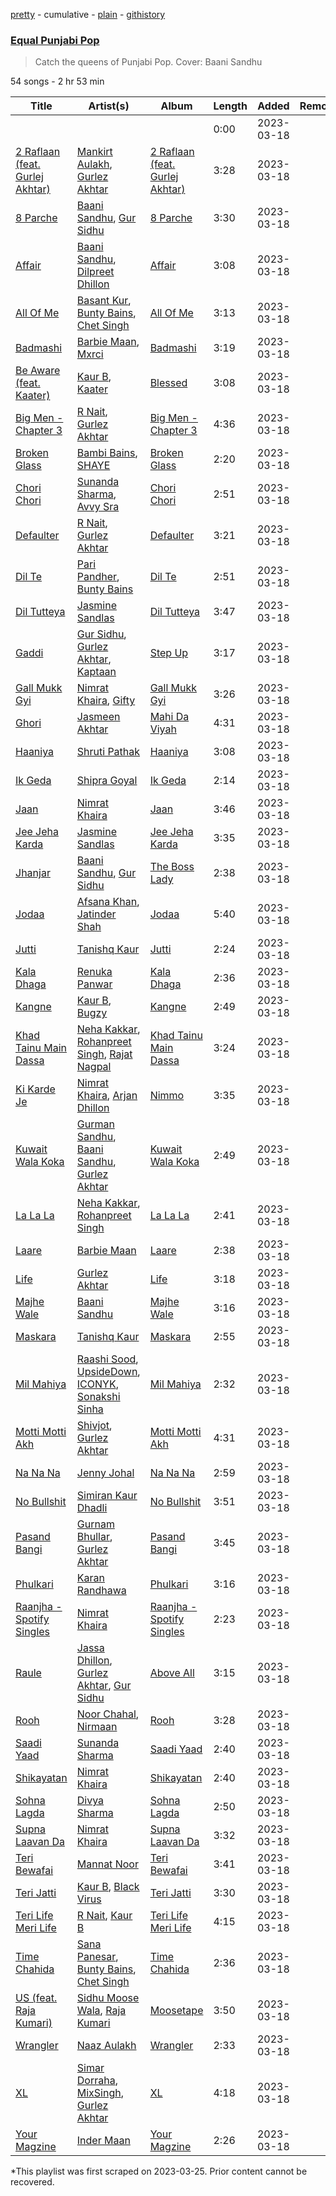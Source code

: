 [pretty](/playlists/pretty/37i9dQZF1DWSElo6PPUdZk.md) - cumulative - [plain](/playlists/plain/37i9dQZF1DWSElo6PPUdZk) - [githistory](https://github.githistory.xyz/mackorone/spotify-playlist-archive/blob/main/playlists/plain/37i9dQZF1DWSElo6PPUdZk)

### [Equal Punjabi Pop](https://open.spotify.com/playlist/37i9dQZF1DWSElo6PPUdZk)

> Catch the queens of Punjabi Pop\. Cover: Baani Sandhu

54 songs - 2 hr 53 min

| Title | Artist(s) | Album | Length | Added | Removed |
|---|---|---|---|---|---|
| [](https://open.spotify.com/track/3HhzqHPEN33a5UCKSfZpgi) | [](https://open.spotify.com/artist/0LyfQWJT6nXafLPZqxe9Of) | [](https://open.spotify.com/album/2jw92hf4mnISbYywvU3Anj) | 0:00 | 2023-03-18 |  |
| [2 Raflaan \(feat\. Gurlej Akhtar\)](https://open.spotify.com/track/76TcsS8szd8ZQjwnz78xg9) | [Mankirt Aulakh](https://open.spotify.com/artist/3uHUKCspaCzAab9A3LlGAr), [Gurlez Akhtar](https://open.spotify.com/artist/55kkrbuMkdzPGD7YGA6xrJ) | [2 Raflaan \(feat\. Gurlej Akhtar\)](https://open.spotify.com/album/7GU2LBCmdNCMJzLTxuPAiR) | 3:28 | 2023-03-18 |  |
| [8 Parche](https://open.spotify.com/track/42ETKyApzUl8hTtytFAjen) | [Baani Sandhu](https://open.spotify.com/artist/3tDW6dCyLHiuOq5eKnHCW3), [Gur Sidhu](https://open.spotify.com/artist/0QntOArZgiNHoemAzwJPu5) | [8 Parche](https://open.spotify.com/album/5vMZWQdiqWB8iaeqnBfdRu) | 3:30 | 2023-03-18 |  |
| [Affair](https://open.spotify.com/track/21SBUUtRtPK2x2OLmZCKTP) | [Baani Sandhu](https://open.spotify.com/artist/3tDW6dCyLHiuOq5eKnHCW3), [Dilpreet Dhillon](https://open.spotify.com/artist/5CGQa62CAweD76eHlDmp1m) | [Affair](https://open.spotify.com/album/4ubZpOzmJp9haVbf9F97hy) | 3:08 | 2023-03-18 |  |
| [All Of Me](https://open.spotify.com/track/0A2zRkxaVs0pBEphesliW9) | [Basant Kur](https://open.spotify.com/artist/3G2Xtfb5jyShZFe4Xz67y7), [Bunty Bains](https://open.spotify.com/artist/4eHycMGKslAXJLcLO4F82x), [Chet Singh](https://open.spotify.com/artist/5aWkTGq5O45ES0fDFmN1Wv) | [All Of Me](https://open.spotify.com/album/7HWwodmqi6yfhLjwCrwAl3) | 3:13 | 2023-03-18 |  |
| [Badmashi](https://open.spotify.com/track/3KlknP4eEYwQBpROyQ8EbP) | [Barbie Maan](https://open.spotify.com/artist/0wsuu0i3CbgYaormvhnXat), [Mxrci](https://open.spotify.com/artist/5Us2dsq4VHlfLbKOrskg7K) | [Badmashi](https://open.spotify.com/album/09u7AjthFXfvIKBVoRG4MM) | 3:19 | 2023-03-18 |  |
| [Be Aware \(feat\. Kaater\)](https://open.spotify.com/track/63y0bDChOJ5rSd7PsxvTun) | [Kaur B](https://open.spotify.com/artist/43iOhUGMAnS6QbPEUYqkpg), [Kaater](https://open.spotify.com/artist/12bMjwsp9WCkVM3kscRAUE) | [Blessed](https://open.spotify.com/album/15c0xFkzJnqo87cqR5sOyu) | 3:08 | 2023-03-18 |  |
| [Big Men \- Chapter 3](https://open.spotify.com/track/2Gz1W4urkGIDOxAdbVP6Lm) | [R Nait](https://open.spotify.com/artist/4buk1Dwc5ynSnOGVeMJOON), [Gurlez Akhtar](https://open.spotify.com/artist/55kkrbuMkdzPGD7YGA6xrJ) | [Big Men \- Chapter 3](https://open.spotify.com/album/69sDC46O5neuNkAYRklSuq) | 4:36 | 2023-03-18 |  |
| [Broken Glass](https://open.spotify.com/track/2c8Zm8l8xL2MIscCLrgHNA) | [Bambi Bains](https://open.spotify.com/artist/2HspNtajToyPB9hjki4CVV), [SHAYE](https://open.spotify.com/artist/5bPXhWvQooHOtG2BpoK6Da) | [Broken Glass](https://open.spotify.com/album/1BtsJ1KnKpCjoTYud3z7EU) | 2:20 | 2023-03-18 |  |
| [Chori Chori](https://open.spotify.com/track/0XJxjocvgG75ixFM66qxuv) | [Sunanda Sharma](https://open.spotify.com/artist/7AKO4PWJ6ToZVUfA5xmsIY), [Avvy Sra](https://open.spotify.com/artist/4qjiRRFcM4WZ0aJ3IHdWPN) | [Chori Chori](https://open.spotify.com/album/1kBvmOFJyTfZTg4cfGHSUS) | 2:51 | 2023-03-18 |  |
| [Defaulter](https://open.spotify.com/track/260lfDzVnZHXmIXIvKUNVz) | [R Nait](https://open.spotify.com/artist/4buk1Dwc5ynSnOGVeMJOON), [Gurlez Akhtar](https://open.spotify.com/artist/55kkrbuMkdzPGD7YGA6xrJ) | [Defaulter](https://open.spotify.com/album/4iGipyYHimj6ZMsAzkhQDQ) | 3:21 | 2023-03-18 |  |
| [Dil Te](https://open.spotify.com/track/2UPFPN46lpcpZCSCrPVjad) | [Pari Pandher](https://open.spotify.com/artist/5FacpiPeQOaDKcKXm1UcyA), [Bunty Bains](https://open.spotify.com/artist/4eHycMGKslAXJLcLO4F82x) | [Dil Te](https://open.spotify.com/album/7ymbaDDS8DT9ObivkZ5bco) | 2:51 | 2023-03-18 |  |
| [Dil Tutteya](https://open.spotify.com/track/48IF4LGpBuSitHqaiPua95) | [Jasmine Sandlas](https://open.spotify.com/artist/0mJDQBWytBhOh5JB1DOQ1c) | [Dil Tutteya](https://open.spotify.com/album/0VT9ERykGHCBKSn2eqbFAg) | 3:47 | 2023-03-18 |  |
| [Gaddi](https://open.spotify.com/track/408tsYRN9p77OQvpWouhWj) | [Gur Sidhu](https://open.spotify.com/artist/0QntOArZgiNHoemAzwJPu5), [Gurlez Akhtar](https://open.spotify.com/artist/55kkrbuMkdzPGD7YGA6xrJ), [Kaptaan](https://open.spotify.com/artist/0F4kRjMBP6NrjpEBEoL0Xb) | [Step Up](https://open.spotify.com/album/3r4E0LF4sCrql6Z9TV7nNO) | 3:17 | 2023-03-18 |  |
| [Gall Mukk Gyi](https://open.spotify.com/track/3DWcDfFX2Hb8oNTD4i67yv) | [Nimrat Khaira](https://open.spotify.com/artist/0ea0y5ZxnN5TbEDzNtx5Fk), [Gifty](https://open.spotify.com/artist/5EI0jTvbMGykhnuTBXGQUQ) | [Gall Mukk Gyi](https://open.spotify.com/album/5rJH6PsvkyknJrB7EnmaxR) | 3:26 | 2023-03-18 |  |
| [Ghori](https://open.spotify.com/track/2NNBsoC80svL6FU8mIhn82) | [Jasmeen Akhtar](https://open.spotify.com/artist/26Nqjj62IAXWZJptGopt9C) | [Mahi Da Viyah](https://open.spotify.com/album/799pGvv7ev2JMIMMy8GJCR) | 4:31 | 2023-03-18 |  |
| [Haaniya](https://open.spotify.com/track/01rsvFmtiW3Cr5oMW1RA9m) | [Shruti Pathak](https://open.spotify.com/artist/3wZBspj86lRk2XLf4gfnSE) | [Haaniya](https://open.spotify.com/album/6EMMY5bwElZSSlwzw8XNA7) | 3:08 | 2023-03-18 |  |
| [Ik Geda](https://open.spotify.com/track/5kJVxhYjXnMaY41pzxAGSw) | [Shipra Goyal](https://open.spotify.com/artist/7gOZcXPfLtLbFgUyHGV7cZ) | [Ik Geda](https://open.spotify.com/album/1zvbkv7kQqID6FoSADfVqv) | 2:14 | 2023-03-18 |  |
| [Jaan](https://open.spotify.com/track/3WYzyafR47qwO5w2UtzFv9) | [Nimrat Khaira](https://open.spotify.com/artist/0ea0y5ZxnN5TbEDzNtx5Fk) | [Jaan](https://open.spotify.com/album/6BjpagtcyuPWjTAPxzPHNv) | 3:46 | 2023-03-18 |  |
| [Jee Jeha Karda](https://open.spotify.com/track/71jkE3pPYmg8v0nrU8Mhn1) | [Jasmine Sandlas](https://open.spotify.com/artist/0mJDQBWytBhOh5JB1DOQ1c) | [Jee Jeha Karda](https://open.spotify.com/album/1xYMYWzzEYlV1yxpjDYojp) | 3:35 | 2023-03-18 |  |
| [Jhanjar](https://open.spotify.com/track/5HOzhBs1Oos4eAadzqmjhy) | [Baani Sandhu](https://open.spotify.com/artist/3tDW6dCyLHiuOq5eKnHCW3), [Gur Sidhu](https://open.spotify.com/artist/0QntOArZgiNHoemAzwJPu5) | [The Boss Lady](https://open.spotify.com/album/6RIkd4UrDkJ1N0BUvtuhy3) | 2:38 | 2023-03-18 |  |
| [Jodaa](https://open.spotify.com/track/7t8oWuQ4zBK4Sq5tO2HQCq) | [Afsana Khan](https://open.spotify.com/artist/4z0z82pXirH1TrygipQlOo), [Jatinder Shah](https://open.spotify.com/artist/4vGVzTMuXsO1vb5YA8vKEr) | [Jodaa](https://open.spotify.com/album/3yCf6sKeJ0ACymcdGX0vJB) | 5:40 | 2023-03-18 |  |
| [Jutti](https://open.spotify.com/track/1SdkVBaXo4tplWhol6POlM) | [Tanishq Kaur](https://open.spotify.com/artist/3WooYZ0DIopSIa80iyL16E) | [Jutti](https://open.spotify.com/album/5kSBVzFYKKRpa1OX6yTErb) | 2:24 | 2023-03-18 |  |
| [Kala Dhaga](https://open.spotify.com/track/1D7hlxCIxeKvBYUVKTa1P9) | [Renuka Panwar](https://open.spotify.com/artist/2wDTo0nO2ZKJN7VUeGmuyg) | [Kala Dhaga](https://open.spotify.com/album/6vHA6JUcG1QvLcZzRJKRiV) | 2:36 | 2023-03-18 |  |
| [Kangne](https://open.spotify.com/track/6IF6djka6tJw6Eshve4PIw) | [Kaur B](https://open.spotify.com/artist/43iOhUGMAnS6QbPEUYqkpg), [Bugzy](https://open.spotify.com/artist/4bRpEJ8GG67U3heboTulwI) | [Kangne](https://open.spotify.com/album/5OYsNcPXF0WdYSgJB0zVMp) | 2:49 | 2023-03-18 |  |
| [Khad Tainu Main Dassa](https://open.spotify.com/track/38SHGnYLRMQJ7MzaU6fkCl) | [Neha Kakkar](https://open.spotify.com/artist/5f4QpKfy7ptCHwTqspnSJI), [Rohanpreet Singh](https://open.spotify.com/artist/0oZUBBe32WUJY1WjGzYEG8), [Rajat Nagpal](https://open.spotify.com/artist/4yxICw7joYAxRI2sTRldLB) | [Khad Tainu Main Dassa](https://open.spotify.com/album/2bN1Z69PB8VSh7K9Omt6By) | 3:24 | 2023-03-18 |  |
| [Ki Karde Je](https://open.spotify.com/track/0NFkqpzm3kisw9cG8I36Cy) | [Nimrat Khaira](https://open.spotify.com/artist/0ea0y5ZxnN5TbEDzNtx5Fk), [Arjan Dhillon](https://open.spotify.com/artist/64DvMieEUCdrYKmEIhDt8G) | [Nimmo](https://open.spotify.com/album/6npMtWLVcknfO4NdtIX41K) | 3:35 | 2023-03-18 |  |
| [Kuwait Wala Koka](https://open.spotify.com/track/6rqCGWzwW10e370MIA4lWW) | [Gurman Sandhu](https://open.spotify.com/artist/5ugj60Brzgzl1h08AjGlKN), [Baani Sandhu](https://open.spotify.com/artist/3tDW6dCyLHiuOq5eKnHCW3), [Gurlez Akhtar](https://open.spotify.com/artist/55kkrbuMkdzPGD7YGA6xrJ) | [Kuwait Wala Koka](https://open.spotify.com/album/5Gst6VK89e4LeTHOT0CvAQ) | 2:49 | 2023-03-18 |  |
| [La La La](https://open.spotify.com/track/6dMm31vV30QYSLwpcTPznv) | [Neha Kakkar](https://open.spotify.com/artist/5f4QpKfy7ptCHwTqspnSJI), [Rohanpreet Singh](https://open.spotify.com/artist/0oZUBBe32WUJY1WjGzYEG8) | [La La La](https://open.spotify.com/album/4HLctn0Rgefl2sMIYF0XUU) | 2:41 | 2023-03-18 |  |
| [Laare](https://open.spotify.com/track/4L6h1muuapCakyu81caEVN) | [Barbie Maan](https://open.spotify.com/artist/0wsuu0i3CbgYaormvhnXat) | [Laare](https://open.spotify.com/album/0o667wDHfJ9lPRl3T1q7iw) | 2:38 | 2023-03-18 |  |
| [Life](https://open.spotify.com/track/2W1iYW6m4hW9EOApubE9Tf) | [Gurlez Akhtar](https://open.spotify.com/artist/55kkrbuMkdzPGD7YGA6xrJ) | [Life](https://open.spotify.com/album/6ezeADqN6YlvTaG5w5Cmv5) | 3:18 | 2023-03-18 |  |
| [Majhe Wale](https://open.spotify.com/track/6w3Ci44LBc9RlJcjy1QYow) | [Baani Sandhu](https://open.spotify.com/artist/3tDW6dCyLHiuOq5eKnHCW3) | [Majhe Wale](https://open.spotify.com/album/6C7vkwRhZtDvmiNokK2v5z) | 3:16 | 2023-03-18 |  |
| [Maskara](https://open.spotify.com/track/2Ln1OxWuG3xTzWDl6DNcsy) | [Tanishq Kaur](https://open.spotify.com/artist/3WooYZ0DIopSIa80iyL16E) | [Maskara](https://open.spotify.com/album/3AGGLTvJpKLcOW6EdZMvuY) | 2:55 | 2023-03-18 |  |
| [Mil Mahiya](https://open.spotify.com/track/0Jed0U2VlUbQCrQwwexzaf) | [Raashi Sood](https://open.spotify.com/artist/0ZEiDnkNsdY6IXWUjWuBU2), [UpsideDown](https://open.spotify.com/artist/0Vjwka9dESqFMtbXD1phDu), [ICONYK](https://open.spotify.com/artist/53jFDJeDG6WGvjeiuw8RAE), [Sonakshi Sinha](https://open.spotify.com/artist/7Bs820pxTkAddFJ3O6WhKi) | [Mil Mahiya](https://open.spotify.com/album/4Ornr7ayLqytC7uxcof214) | 2:32 | 2023-03-18 |  |
| [Motti Motti Akh](https://open.spotify.com/track/0v3H1kONrK6OKwE1elBYhZ) | [Shivjot](https://open.spotify.com/artist/1CluO4PWr2z45POcQ92ZPs), [Gurlez Akhtar](https://open.spotify.com/artist/55kkrbuMkdzPGD7YGA6xrJ) | [Motti Motti Akh](https://open.spotify.com/album/54Ae2VjBhWonYo029f32Rb) | 4:31 | 2023-03-18 |  |
| [Na Na Na](https://open.spotify.com/track/6BXzT27RykmZwNSXDffi7j) | [Jenny Johal](https://open.spotify.com/artist/7wM3DMc1NCh9sjDrUf3QOd) | [Na Na Na](https://open.spotify.com/album/1uVZpHsFhGt48a5b8awBPm) | 2:59 | 2023-03-18 |  |
| [No Bullshit](https://open.spotify.com/track/4pHNcvzZ5lnCJCJzxfFBZn) | [Simiran Kaur Dhadli](https://open.spotify.com/artist/6HDjrqj5bbSESYOj89PtP9) | [No Bullshit](https://open.spotify.com/album/1FjzgqFWa03yqQ46NKOeSS) | 3:51 | 2023-03-18 |  |
| [Pasand Bangi](https://open.spotify.com/track/0PQkxMXbAWaqRZfdLxeamN) | [Gurnam Bhullar](https://open.spotify.com/artist/45LSiycLy1JsWUMObvPvpX), [Gurlez Akhtar](https://open.spotify.com/artist/55kkrbuMkdzPGD7YGA6xrJ) | [Pasand Bangi](https://open.spotify.com/album/2PJPQ8mRBTPVOreuUDTJ2X) | 3:45 | 2023-03-18 |  |
| [Phulkari](https://open.spotify.com/track/1f660M0jwz7F4qlDjTSLmO) | [Karan Randhawa](https://open.spotify.com/artist/3mnR9SJ3hfV6EcrGKH44H9) | [Phulkari](https://open.spotify.com/album/3skDjGnv85nUKxVQknCk2B) | 3:16 | 2023-03-18 |  |
| [Raanjha \- Spotify Singles](https://open.spotify.com/track/2Xi2rN0Awghch9seTfDmge) | [Nimrat Khaira](https://open.spotify.com/artist/0ea0y5ZxnN5TbEDzNtx5Fk) | [Raanjha \- Spotify Singles](https://open.spotify.com/album/644jvb8ZYS8ySgtUrXM8T0) | 2:23 | 2023-03-18 |  |
| [Raule](https://open.spotify.com/track/1IDO3YDXZEpBIT53R6QJSe) | [Jassa Dhillon](https://open.spotify.com/artist/2vJvM1hPBYqDoGBje0kRMd), [Gurlez Akhtar](https://open.spotify.com/artist/55kkrbuMkdzPGD7YGA6xrJ), [Gur Sidhu](https://open.spotify.com/artist/0QntOArZgiNHoemAzwJPu5) | [Above All](https://open.spotify.com/album/5MIukl4CU37RkKANzs0UbG) | 3:15 | 2023-03-18 |  |
| [Rooh](https://open.spotify.com/track/2HuoVplD1lLM8WYUVDd3gE) | [Noor Chahal](https://open.spotify.com/artist/5nB8qMUrfdM3RTVIhLTmQK), [Nirmaan](https://open.spotify.com/artist/3yCmFr0jQ0hRoaEjpp7Clh) | [Rooh](https://open.spotify.com/album/5obWYzYO5TQJkIoWBx4OHG) | 3:28 | 2023-03-18 |  |
| [Saadi Yaad](https://open.spotify.com/track/2lQKUDOOg4TELqOacnHwDt) | [Sunanda Sharma](https://open.spotify.com/artist/7AKO4PWJ6ToZVUfA5xmsIY) | [Saadi Yaad](https://open.spotify.com/album/4y0IjnVoYUKqJIr2uhtff6) | 2:40 | 2023-03-18 |  |
| [Shikayatan](https://open.spotify.com/track/4M0gBdxmNHpFql2o3lre9t) | [Nimrat Khaira](https://open.spotify.com/artist/0ea0y5ZxnN5TbEDzNtx5Fk) | [Shikayatan](https://open.spotify.com/album/392bVyibCeU6hQJN494LoW) | 2:40 | 2023-03-18 |  |
| [Sohna Lagda](https://open.spotify.com/track/3DIHLEEI2qMVvUi7HNFUWF) | [Divya Sharma](https://open.spotify.com/artist/3Mwru9VTzxMpJQT6J85kEM) | [Sohna Lagda](https://open.spotify.com/album/50wVYIfIIi0TssIiqHcCxH) | 2:50 | 2023-03-18 |  |
| [Supna Laavan Da](https://open.spotify.com/track/3tXRp4vdz8lFQNI3r2RAFM) | [Nimrat Khaira](https://open.spotify.com/artist/0ea0y5ZxnN5TbEDzNtx5Fk) | [Supna Laavan Da](https://open.spotify.com/album/1QYyTRzohDG1fi1eUQzOGZ) | 3:32 | 2023-03-18 |  |
| [Teri Bewafai](https://open.spotify.com/track/67Wsd3HufSj49oZFz1cX11) | [Mannat Noor](https://open.spotify.com/artist/0TxBLummgAxRkxn21HrLDp) | [Teri Bewafai](https://open.spotify.com/album/32GB0B0w1MC5qOfU9jwzBi) | 3:41 | 2023-03-18 |  |
| [Teri Jatti](https://open.spotify.com/track/0teB0ISjZA5hgT0AcxCSqg) | [Kaur B](https://open.spotify.com/artist/43iOhUGMAnS6QbPEUYqkpg), [Black Virus](https://open.spotify.com/artist/3baDngVJ6Eof0PzTWf42lU) | [Teri Jatti](https://open.spotify.com/album/4AgxwN2tyjQzkgnsi7SMSr) | 3:30 | 2023-03-18 |  |
| [Teri Life Meri Life](https://open.spotify.com/track/7jdPeLhBFX1hfWeTIpuQpP) | [R Nait](https://open.spotify.com/artist/4buk1Dwc5ynSnOGVeMJOON), [Kaur B](https://open.spotify.com/artist/43iOhUGMAnS6QbPEUYqkpg) | [Teri Life Meri Life](https://open.spotify.com/album/0hoQ82I5Q8Qi2NUnYSbpim) | 4:15 | 2023-03-18 |  |
| [Time Chahida](https://open.spotify.com/track/4NiXbLYDwnA93pAxOO9fw2) | [Sana Panesar](https://open.spotify.com/artist/6tOoWveZi0RsecgXm6cxKf), [Bunty Bains](https://open.spotify.com/artist/4eHycMGKslAXJLcLO4F82x), [Chet Singh](https://open.spotify.com/artist/5aWkTGq5O45ES0fDFmN1Wv) | [Time Chahida](https://open.spotify.com/album/57YtSUNY9HmiA7aJIhnxLi) | 2:36 | 2023-03-18 |  |
| [US \(feat\. Raja Kumari\)](https://open.spotify.com/track/36cqlmc53NqlEUqPJdgUOx) | [Sidhu Moose Wala](https://open.spotify.com/artist/4PULA4EFzYTrxYvOVlwpiQ), [Raja Kumari](https://open.spotify.com/artist/5cBFMoMgcAt03YL2r0tS25) | [Moosetape](https://open.spotify.com/album/45ZIondgVoMB84MQQaUo9T) | 3:50 | 2023-03-18 |  |
| [Wrangler](https://open.spotify.com/track/22J4nmeDNKv8OlaFaqgfpr) | [Naaz Aulakh](https://open.spotify.com/artist/4IM8q4PhjHwrBOdITz0eRi) | [Wrangler](https://open.spotify.com/album/2HRm4krnpq1ZuZc9tInKya) | 2:33 | 2023-03-18 |  |
| [XL](https://open.spotify.com/track/4yZzVCseQLtDE22MKGUWM2) | [Simar Dorraha](https://open.spotify.com/artist/51awvxzfYz80ygO4RQpTte), [MixSingh](https://open.spotify.com/artist/05dG9pMLRWenxzvSmefE6U), [Gurlez Akhtar](https://open.spotify.com/artist/55kkrbuMkdzPGD7YGA6xrJ) | [XL](https://open.spotify.com/album/3y6GVmi0H1okw1pXQ1zdm1) | 4:18 | 2023-03-18 |  |
| [Your Magzine](https://open.spotify.com/track/2jF4EIZ3pznUSAhZt5S2fg) | [Inder Maan](https://open.spotify.com/artist/60YDSyRYFWWvHxmWzqcTvK) | [Your Magzine](https://open.spotify.com/album/3i4t9JHuih70k2K0UfbWK5) | 2:26 | 2023-03-18 |  |

\*This playlist was first scraped on 2023-03-25. Prior content cannot be recovered.

